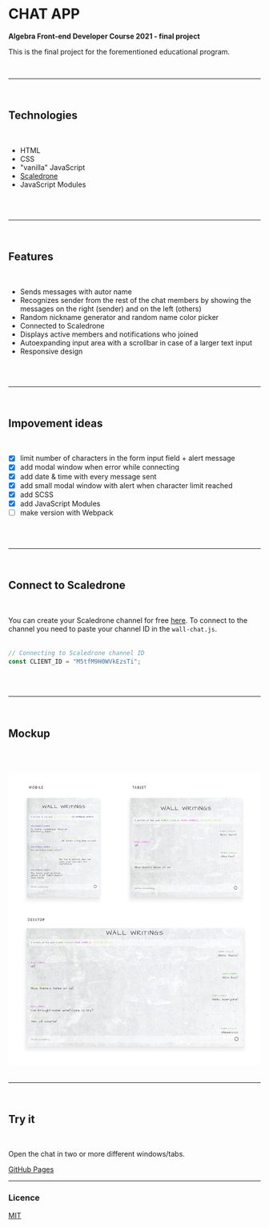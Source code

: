 # CHAT APP

**Algebra Front-end Developer Course 2021 - final project**

This is the final project for the forementioned educational program.

<br>

---

<br>

## Technologies

<br>

- HTML
- CSS
- "vanilla" JavaScript
- [Scaledrone](https://www.scaledrone.com/)
- JavaScript Modules

<br><br>

---

<br>

## Features

<br>

- Sends messages with autor name
- Recognizes sender from the rest of the chat members by showing the messages on the right (sender) and on the left (others)
- Random nickname generator and random name color picker
- Connected to Scaledrone
- Displays active members and notifications who joined
- Autoexpanding input area with a scrollbar in case of a larger text input
- Responsive design

<br><br>

---

<br>

## Impovement ideas

<br>

- [x] limit number of characters in the form input field + alert message
- [x] add modal window when error while connecting
- [x] add date & time with every message sent
- [x] add small modal window with alert when character limit reached
- [x] add SCSS
- [x] add JavaScript Modules
- [ ] make version with Webpack

<br><br>

---

<br>

## Connect to Scaledrone

<br>

You can create your Scaledrone channel for free [here](https://dashboard.scaledrone.com/channels).
To connect to the channel you need to paste your channel ID in the `wall-chat.js`.
<br><br>

```js
// Connecting to Scaledrone channel ID
const CLIENT_ID = "M5tfM9H0WVkEzsTi";
```

<br><br>

---

<br>

## Mockup

<br><br>

![mockups](visuals/wall-chat-mockups.png)
<br><br>

---

<br>

## Try it

<br>

Open the chat in two or more different windows/tabs.

[GitHub Pages](https://github.com/emarekica/seminarski-algebra/settings/pages)

---

### Licence

[MIT](https://choosealicense.com/licenses/mit/)
